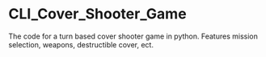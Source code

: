 # CLI_Cover_Shooter_Game
The code for a turn based cover shooter game in python. Features mission selection, weapons, destructible cover, ect.
